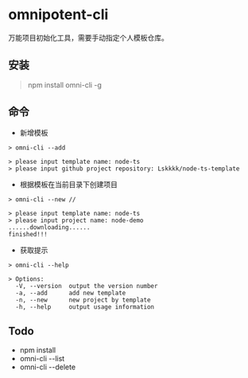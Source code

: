 # omnipotent-cli

万能项目初始化工具，需要手动指定个人模板仓库。

## 安装
> npm install omni-cli -g

## 命令
- 新增模板
````
> omni-cli --add

> please input template name: node-ts
> please input github project repository: Lskkkk/node-ts-template
````
- 根据模板在当前目录下创建项目
````
> omni-cli --new // 

> please input template name: node-ts
> please input project name: node-demo
......downloading......
finished!!!
````
- 获取提示
````
> omni-cli --help

> Options:
  -V, --version  output the version number
  -a, --add      add new template
  -n, --new      new project by template
  -h, --help     output usage information
````

## Todo
- npm install  
- omni-cli --list  
- omni-cli --delete  
